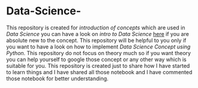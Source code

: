 # Data-Science-
This repository is created for *introduction of concepts* which are used in *Data Science* you can have a look on *intro to Data Science* [here](https://towardsdatascience.com/intro-to-data-science-531079c38b22) if you are absolute new to the concept.
This repository will be helpful to you only if you want to have a look on how to implement *Data Science Concept using Python*.
This repository do not focus on theory much so if you want theory you can help yourself to google those concept or any other way which is suitable for you.
This repository is created just to share how I have started to learn things and I have shared all those notebook and I have commented those notebook for better understanding.


